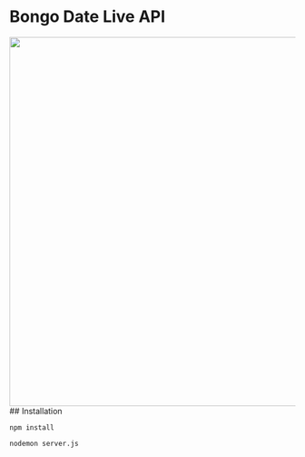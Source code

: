 
# Bongo Date Live API

<div align="center">
  <img src="https://github.com/fastify/graphics/raw/master/full-logo.png" width="650" height="auto"/>
</div>
## Installation

```
npm install 
```
```
nodemon server.js
```